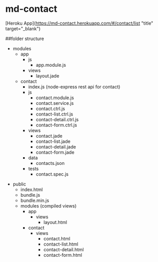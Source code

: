 # md-contact

[Heroku App](https://md-contact.herokuapp.com/#/contact/list "title" target="_blank")

##folder structure

- modules
  * app
    * js
      * app.module.js
    * views
      * layout.jade 
  * contact
    * index.js (node-express rest api for contact) 
    * js
      * contact.module.js
      * contact.service.js
      * contact.ctrl.js
      * contact-list.ctrl.js
      * contact-detail.ctrl.js
      * contact-form.ctrl.js
    * views
      * contact.jade
      * contact-list.jade
      * contact-detail.jade
      * contact-form.jade
    * data
      * contacts.json
    * tests
      * contact.spec.js
* public
  * index.html
  * bundle.js
  * bundle.min.js
  * modules (compiled views)
    * app
      * views
        * layout.html 
    * contact
      * views
        * contact.html
        * contact-list.html
        * contact-detail.html
        * contact-form.html
